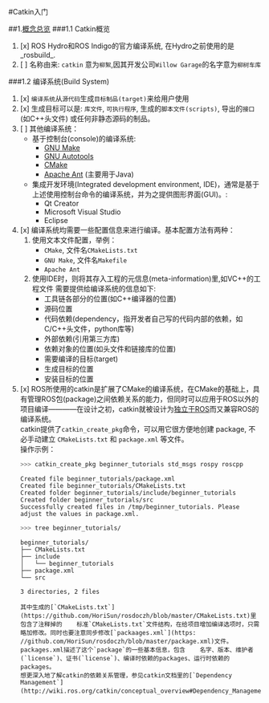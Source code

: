 #Catkin入门

##1.[概念总览](http://wiki.ros.org/catkin/conceptual_overview)
###1.1 Catkin概览
1. [x] ROS Hydro和ROS Indigo的官方编译系统, 在Hydro之前使用的是_rosbuild_.
2. [ ] 名称由来: `catkin` 意为`柳絮`,因其开发公司`Willow Garage`的名字意为`柳树车库`

###1.2 编译系统(Build System)
1. [x] `编译系统`从`源代码`生成`目标制品(target)`来给用户使用
2. [x] 生成目标可以是: `库文件`, `可执行程序`, 生成的`脚本文件(scripts)`, 导出的`接口`(如C++头文件) 或任何非静态源码的制品。
3. [ ] 其他编译系统：  
    - 基于控制台(console)的编译系统:
        + [GNU Make](http://www.gnu.org/software/make/)
        + [GNU Autotools](http://www.gnu.org/software/autoconf/)
        + [CMake](http://www.cmake.org/)
        + [Apache Ant](http://ant.apache.org/) (主要用于Java)    
    - 集成开发环境(Integrated development environment, IDE)，通常是基于上述使用控制台命令的编译系统，并为之提供图形界面(GUI)。:  
        + Qt Creator
        + Microsoft Visual Studio
        + Eclipse
4. [x] 编译系统均需要一些配置信息来进行编译。基本配置方法有两种：
    1. 使用文本文件配置，举例：
        + `CMake`, 文件名`CMakeLists.txt`
        + `GNU Make`, 文件名`Makefile`
        + `Apache Ant`
    2. 使用IDE时，则将其存入工程的元信息(meta-information)里,如VC++的工程文件
    需要提供给编译系统的信息如下:
        + 工具链各部分的位置(如C++编译器的位置)
        + 源码位置
        + 代码依赖(dependency，指开发者自己写的代码内部的依赖，如C/C++头文件，python库等)
        + 外部依赖(引用第三方库)
        + 依赖对象的位置(如头文件和链接库的位置)
        + 需要编译的目标(target)
        + 生成目标的位置
        + 安装目标的位置  
5. [x] ROS所使用的catkin是扩展了CMake的编译系统，在CMake的基础上，具有管理ROS包(package)之间依赖关系的能力，但同时可以应用于ROS以外的项目编译————在设计之初，catkin就被设计为[独立于ROS](http://wiki.ros.org/catkin/conceptual_overview#Decoupling_from_ROS)而又兼容ROS的编译系统。   
    catkin提供了`catkin_create_pkg`命令，可以用它很方便地创建 package, 不必手动建立 `CMakeLists.txt` 和 `package.xml` 等文件。  
    操作示例：  
    ```sh
    >>> catkin_create_pkg beginner_tutorials std_msgs rospy roscpp
    ```  
    ```
    Created file beginner_tutorials/package.xml
    Created file beginner_tutorials/CMakeLists.txt
    Created folder beginner_tutorials/include/beginner_tutorials
    Created folder beginner_tutorials/src
    Successfully created files in /tmp/beginner_tutorials. Please adjust the values in package.xml.
    ```  
    ```sh
    >>> tree beginner_tutorials/
    ```  
    ```
    beginner_tutorials/
    ├── CMakeLists.txt
    ├── include
    │   └── beginner_tutorials
    ├── package.xml
    └── src
        
    3 directories, 2 files
    ```   
       其中生成的[`CMakeLists.txt`](https://github.com/HoriSun/rosdoczh/blob/master/CMakeLists.txt)里包含了注释掉的    标准`CMakeLists.txt`文件结构，在给项目增加编译选项时，只需略加修改。同时也要注意同步修改[`packaages.xml`](https:    //github.com/HoriSun/rosdoczh/blob/master/package.xml)文件。packages.xml描述了这个`package`的一些基本信息，包含    名字、版本、维护者(`license`)、证书(`license`)、编译时依赖的packages、运行时依赖的packages。  
       想更深入地了解catkin的依赖关系管理，参见catkin文档里的[`Dependency Management`](http://wiki.ros.org/catkin/conceptual_overview#Dependency_Management)。

